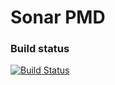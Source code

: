 Sonar PMD
==========

### Build status

[![Build Status](https://api.travis-ci.org/SonarCommunity/sonar-pmd.png)](https://travis-ci.org/SonarCommunity/sonar-pmd)
